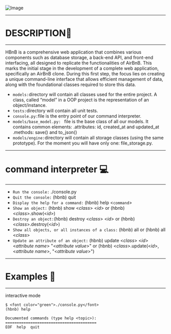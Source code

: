 ![Image](https://camo.githubusercontent.com/d8a348e1fceb92d45fa8981ac42a6223e454acefe89750896e80fd1287cab92b/68747470733a2f2f7777772e706e676974656d2e636f6d2f70696d67732f6d2f3133322d313332323132355f7472616e73706172656e742d6261636b67726f756e642d616972626e622d6c6f676f2d68642d706e672d646f776e6c6f61642e706e67)

---
# DESCRIPTION:microphone:
---
HBnB is a comprehensive web application that combines various components such as database storage, a back-end API, and front-end interfacing, all designed to replicate the functionalities of AirBnB. This marks the initial stage in the development of a complete web application, specifically an AirBnB clone. During this first step, the focus lies on creating a unique command-line interface that allows efficient management of data, along with the foundational classes required to store this data.
* `models:`directory will contain all classes used for the entire project. A class, called “model” in a OOP project is the representation of an object/instance.
* `tests:`directory will contain all unit tests.
* `console.py:`file is the entry point of our command interpreter.
* `models/base_model.py: ` file is the base class of all our models. It contains common elements:
     .attributes: id, created_at and updated_at
     .methods: save() and to_json()
* `models/engine:`directory will contain all storage classes (using the same prototype). For the moment you will have only one: file_storage.py.
---
# command interpreter :computer:
---
* `Run the console:` ./console.py
* `Quit the console:` (hbnb) quit
* `Display the help for a command:` (hbnb) help <`command`>
* `Show an object:` (hbnb) show <_class_> <_id_> or (hbnb) <_class_>.show(<_id_>)
* `Destroy an object:`(hbnb) destroy <_class_> <_id_> or (hbnb) <_class_>.destroy(<_id_>)
* `Show all objects, or all instances of a class:` (hbnb) all or (hbnb) all <_class_>
* `Update an attribute of an object:` (hbnb) update <_class_> <_id_> <_attribute name_> "<_attribute value_>" or (hbnb) <_class_>.update(<_id_>, <_attribute name_>, "<_attribute value_>")

---
# Examples :telescope:
---
  interactive mode
  ```
  $ <font color="green">./console.py</font>
(hbnb) help

Documented commands (type help <topic>):
========================================
EOF  help  quit
```